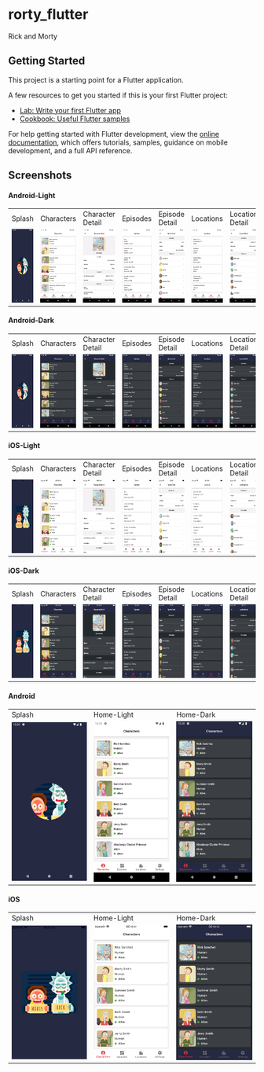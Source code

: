 # rorty_flutter

Rick and Morty

## Getting Started

This project is a starting point for a Flutter application.

A few resources to get you started if this is your first Flutter project:

- [Lab: Write your first Flutter app](https://docs.flutter.dev/get-started/codelab)
- [Cookbook: Useful Flutter samples](https://docs.flutter.dev/cookbook)

For help getting started with Flutter development, view the
[online documentation](https://docs.flutter.dev/), which offers tutorials, samples, guidance on
mobile development, and a full API reference.

## Screenshots

#### Android-Light
<table>
  <tr>
    <td>Splash</td>
    <td>Characters</td>
    <td>Character Detail</td>
    <td>Episodes</td>
    <td>Episode Detail</td>
    <td>Locations</td>
    <td>Location Detail</td>
    <td>Settings</td>
    <td>Abouts</td>
  </tr>
  <tr>
    <td><img src="art/screenshots/android/splash.png" width=250 height=150></td>
    <td><img src="art/screenshots/android/characters.png" width=250 height=150></td>
    <td><img src="art/screenshots/android/character-detail.png" width=250 height=150></td>
    <td><img src="art/screenshots/android/episodes.png" width=250 height=150></td>
    <td><img src="art/screenshots/android/episode-detail.png" width=250 height=150></td>
    <td><img src="art/screenshots/android/locations.png" width=250 height=150></td>
    <td><img src="art/screenshots/android/location-detail.png" width=250 height=150></td>
    <td><img src="art/screenshots/android/settings.png" width=250 height=150></td>
    <td><img src="art/screenshots/android/abouts.png" width=250 height=150></td>
  </tr>
 </table>

#### Android-Dark
<table>
  <tr>
    <td>Splash</td>
    <td>Characters</td>
    <td>Character Detail</td>
    <td>Episodes</td>
    <td>Episode Detail</td>
    <td>Locations</td>
    <td>Location Detail</td>
    <td>Settings</td>
    <td>Abouts</td>
  </tr>
  <tr>
    <td><img src="art/screenshots/android/splash.png" width=250 height=150></td>
    <td><img src="art/screenshots/android/characters-dark.png" width=250 height=150></td>
    <td><img src="art/screenshots/android/character-detail-dark.png" width=250 height=150></td>
    <td><img src="art/screenshots/android/episodes-dark.png" width=250 height=150></td>
    <td><img src="art/screenshots/android/episode-detail-dark.png" width=250 height=150></td>
    <td><img src="art/screenshots/android/locations-dark.png" width=250 height=150></td>
    <td><img src="art/screenshots/android/location-detail-dark.png" width=250 height=150></td>
    <td><img src="art/screenshots/android/settings-dark.png" width=250 height=150></td>
    <td><img src="art/screenshots/android/abouts-dark.png" width=250 height=150></td>
  </tr>
 </table>

#### iOS-Light
<table>
  <tr>
    <td>Splash</td>
    <td>Characters</td>
    <td>Character Detail</td>
    <td>Episodes</td>
    <td>Episode Detail</td>
    <td>Locations</td>
    <td>Location Detail</td>
    <td>Settings</td>
    <td>Abouts</td>
  </tr>
  <tr>
    <td><img src="art/screenshots/ios/splash.png" width=250 height=150></td>
    <td><img src="art/screenshots/ios/characters.png" width=250 height=150></td>
    <td><img src="art/screenshots/ios/character-detail.png" width=250 height=150></td>
    <td><img src="art/screenshots/ios/episodes.png" width=250 height=150></td>
    <td><img src="art/screenshots/ios/episode-detail.png" width=250 height=150></td>
    <td><img src="art/screenshots/ios/locations.png" width=250 height=150></td>
    <td><img src="art/screenshots/ios/location-detail.png" width=250 height=150></td>
    <td><img src="art/screenshots/ios/settings.png" width=250 height=150></td>
    <td><img src="art/screenshots/ios/abouts.png" width=250 height=150></td>
  </tr>
 </table>

#### iOS-Dark
<table>
  <tr>
    <td>Splash</td>
    <td>Characters</td>
    <td>Character Detail</td>
    <td>Episodes</td>
    <td>Episode Detail</td>
    <td>Locations</td>
    <td>Location Detail</td>
    <td>Settings</td>
    <td>Abouts</td>
  </tr>
  <tr>
    <td><img src="art/screenshots/ios/splash.png" width=250 height=150></td>
    <td><img src="art/screenshots/ios/characters-dark.png" width=250 height=150></td>
    <td><img src="art/screenshots/ios/character-detail-dark.png" width=250 height=150></td>
    <td><img src="art/screenshots/ios/episodes-dark.png" width=250 height=150></td>
    <td><img src="art/screenshots/ios/episode-detail-dark.png" width=250 height=150></td>
    <td><img src="art/screenshots/ios/locations-dark.png" width=250 height=150></td>
    <td><img src="art/screenshots/ios/location-detail-dark.png" width=250 height=150></td>
    <td><img src="art/screenshots/ios/settings-dark.png" width=250 height=150></td>
    <td><img src="art/screenshots/ios/abouts-dark.png" width=250 height=150></td>
  </tr>
 </table>

#### Android
<table>
  <tr>
    <td>Splash</td>
    <td>Home-Light</td>
    <td>Home-Dark</td>
  </tr>
  <tr>
    <td><img src="art/screenshots/android/splash.png" width=250></td>
    <td><img src="art/screenshots/android/characters.png" width=250></td>
    <td><img src="art/screenshots/android/characters-dark.png" width=250></td>
  </tr>
 </table>

#### iOS
<table>
  <tr>
    <td>Splash</td>
    <td>Home-Light</td>
    <td>Home-Dark</td>
  </tr>
  <tr>
    <td><img src="art/screenshots/ios/splash.png" width=250></td>
    <td><img src="art/screenshots/ios/characters.png" width=250></td>
    <td><img src="art/screenshots/ios/characters-dark.png" width=250></td>
  </tr>
 </table>
